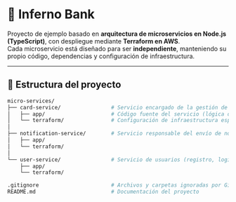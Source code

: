 # 🏦 Inferno Bank

Proyecto de ejemplo basado en **arquitectura de microservicios en Node.js (TypeScript)**, con despliegue mediante **Terraform en AWS**.  
Cada microservicio está diseñado para ser **independiente**, manteniendo su propio código, dependencias y configuración de infraestructura.

---

## 📁 Estructura del proyecto

```bash
micro-services/
├── card-service/                # Servicio encargado de la gestión de tarjetas
│   ├── app/                     # Código fuente del servicio (lógica de negocio, handlers, db, etc.)
│   └── terraform/               # Configuración de infraestructura específica para el servicio
│
├── notification-service/        # Servicio responsable del envío de notificaciones (SQS, SNS, email, etc.)
│   ├── app/
│   └── terraform/
│
└── user-service/                # Servicio de usuarios (registro, login, autenticación, etc.)
    ├── app/
    └── terraform/

.gitignore                       # Archivos y carpetas ignoradas por Git
README.md                        # Documentación del proyecto
